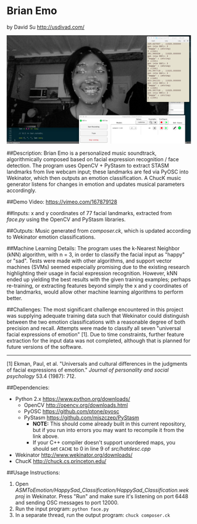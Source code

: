 Brian Emo
=========
by David Su http://usdivad.com/

![Brian Emo screenshot](screenshot.png)

##Description:
Brian Emo is a personalized music soundtrack, algorithmically composed based on facial expression recognition / face detection. The program uses OpenCV + PyStasm to extract STASM landmarks from live webcam input; these landmarks are fed via PyOSC into Wekinator, which then outputs an emotion classification. A ChucK music generator listens for changes in emotion and updates musical parameters accordingly.

##Demo Video:
https://vimeo.com/167879128

##Inputs:
x and y coordinates of 77 facial landmarks, extracted from *face.py* using the OpenCV and PyStasm libraries.

##Outputs:
Music generated from *composer.ck*, which is updated according to Wekinator emotion classifications.

##Machine Learning Details:
The program uses the k-Nearest Neighbor (kNN) algorithm, with n = 3, in order to classify the facial input as "happy" or "sad". Tests were made with other algorithms, and support vector machines (SVMs) seemed especially promising due to the existing research highlighting their usage in facial expression recognition. However, kNN ended up yielding the best results with the given training examples; perhaps re-training, or extracting features beyond simply the x and y coordinates of the landmarks, would allow other machine learning algorithms to perform better.

##Challenges:
The most significant challenge encountered in this project was supplying adequate training data such that Wekinator could distinguish between the two emotion classifications with a reasonable degree of both precision and recall. Attempts were made to classify all seven "universal facial expressions of emotion" [1]. Due to time constraints, further feature extraction for the input data was not completed, although that is planned for future versions of the software.

----
[1] Ekman, Paul, et al. "Universals and cultural differences in the judgments of facial expressions of emotion." *Journal of personality and social psychology* 53.4 (1987): 712.

##Dependencies:
- Python 2.x https://www.python.org/downloads/
    - OpenCV http://opencv.org/downloads.html
    - PyOSC https://github.com/ptone/pyosc
    - PyStasm https://github.com/mjszczep/PyStasm
        - **NOTE:** This should come already built in this current repository, but if you run into errors you may want to recompile it from the link above.
        - If your C++ compiler doesn't support unordered maps, you should set `CACHE` to 0 in line 9 of *src/hatdesc.cpp*
- Wekinator http://www.wekinator.org/downloads/
- ChucK http://chuck.cs.princeton.edu/


##Usage Instructions:
1. Open *ASMToEmotion/HappySad\_Classification/HappySad\_Classification.wekproj* in Wekinator. Press "Run" and make sure it's listening on port 6448 and sending OSC messages to port 12000.
2. Run the input program: `python face.py`
3. In a separate thread, run the output program: `chuck composer.ck`